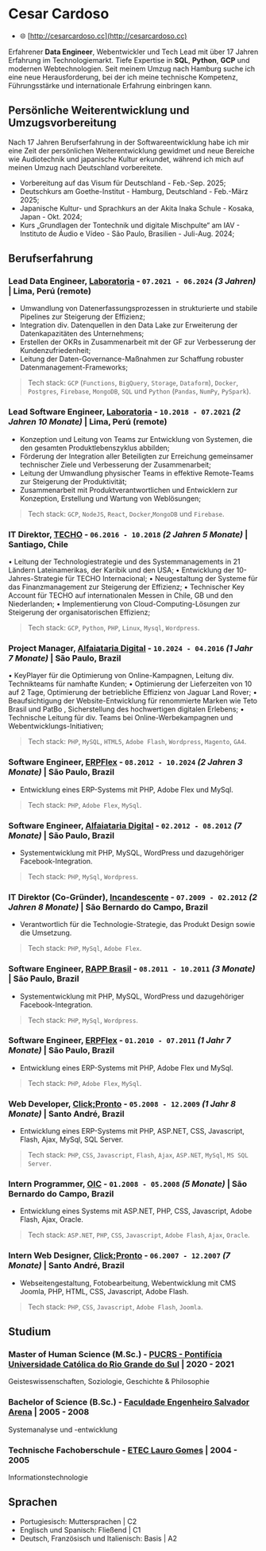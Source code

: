 <!-- The (first) h1 will be used as the <title> of the HTML page -->
# Cesar Cardoso

<!-- The unordered list immediately after the h1 will be formatted on a single
line. It is intended to be used for contact details -->
<!-- - ✉️ <email@some-email-server.com> -->
<!-- - 📞 +00-0000-0000 -->
- 🌐 [http://cesarcardoso.cc](http://cesarcardoso.cc)
<!-- - 🏠 My Address Street, 0 - 00000 - City, CC -->

<!-- The paragraph after the h1 and ul and before the first h2 is optional. It
is intended to be used for a short summary. -->
Erfahrener __Data Engineer__, Webentwickler und Tech Lead mit über 17 Jahren Erfahrung im Technologiemarkt. Tiefe Expertise in __SQL__, __Python__, __GCP__ und modernen Webtechnologien. Seit meinem Umzug nach Hamburg suche ich eine neue Herausforderung, bei der ich meine technische Kompetenz, Führungsstärke und internationale Erfahrung einbringen kann.

## Persönliche Weiterentwicklung und Umzugsvorbereitung

Nach 17 Jahren Berufserfahrung in der Softwareentwicklung habe ich mir eine Zeit der persönlichen Weiterentwicklung gewidmet und neue Bereiche wie Audiotechnik und japanische Kultur erkundet, während ich mich auf meinen Umzug nach Deutschland vorbereitete.

- Vorbereitung auf das Visum für Deutschland - Feb.-Sep. 2025;
- Deutschkurs am Goethe-Institut - Hamburg, Deutschland - Feb.-März 2025;
- Japanische Kultur- und Sprachkurs an der Akita Inaka Schule - Kosaka, Japan - Okt. 2024;
- Kurs „Grundlagen der Tontechnik und digitale Mischpulte“ am IAV - Instituto de Áudio e Vídeo - São Paulo, Brasilien - Juli-Aug. 2024;

## Berufserfahrung

<!-- You have to wrap the "left" and "right" half of these headings in spans by
hand -->
### <span>Lead Data Engineer, [Laboratoria](https://laboratoria.la/) - `07.2021 - 06.2024` _(3 Jahren)_</span> <span><span> | </span>Lima, Perú (remote)</span>
<!-- Thinking about say something about the place -->
- Umwandlung von Datenerfassungsprozessen in strukturierte und stabile Pipelines zur Steigerung der Effizienz;
- Integration div. Datenquellen in den Data Lake zur Erweiterung der Datenkapazitäten des Unternehmens;
- Erstellen der OKRs in Zusammenarbeit mit der GF zur Verbesserung der Kundenzufriedenheit;
- Leitung der Daten-Governance-Maßnahmen zur Schaffung robuster Datenmanagement-Frameworks;

> Tech stack: `GCP` (`Functions`, `BigQuery`, `Storage`, `Dataform`), `Docker`, `Postgres`, `Firebase`, `MongoDB`, `SQL` und `Python` (`Pandas`, `NumPy`, `PySpark`).


### <span>Lead Software Engineer, [Laboratoria](https://laboratoria.la/) - `10.2018 - 07.2021` _(2 Jahren 10 Monate)_</span> <span><span> | </span>Lima, Perú (remote)</span>
<!-- Thinking about say something about the place -->
- Konzeption und Leitung von Teams zur Entwicklung von Systemen, die den gesamten Produktlebenszyklus abbilden;
- Förderung der Integration aller Beteiligten zur Erreichung gemeinsamer technischer Ziele und Verbesserung der Zusammenarbeit;
- Leitung der Umwandlung physischer Teams in effektive Remote-Teams zur Steigerung der Produktivität;
- Zusammenarbeit mit Produktverantwortlichen und Entwicklern zur Konzeption, Erstellung und Wartung von Weblösungen;

> Tech stack: `GCP`, `NodeJS`, `React`, `Docker`,`MongoDB` und `Firebase`.


### <span>IT Direktor, [TECHO](https://www.techo.org/) - `06.2016 - 10.2018` _(2 Jahren 5 Monate)_</span> <span><span> | </span>Santiago, Chile</span>
<!-- Thinking about say something about the place -->
• Leitung der Technologiestrategie und des Systemmanagements in 21 Ländern Lateinamerikas, der Karibik und den USA;
• Entwicklung der 10-Jahres-Strategie für TECHO Internacional;
• Neugestaltung der Systeme für das Finanzmanagement zur Steigerung der Effizienz;
• Technischer Key Account für TECHO auf internationalen Messen in Chile, GB und den Niederlanden;
• Implementierung von Cloud-Computing-Lösungen zur Steigerung der organisatorischen Effizienz;

> Tech stack: `GCP`, `Python`, `PHP`, `Linux`, `Mysql`, `Wordpress`.


### <span>Project Manager, [Alfaiataria Digital](https://www.linkedin.com/company/alfaiataria-digital/posts/?feedView=all) - `10.2024 - 04.2016` _(1 Jahr 7 Monate)_</span> <span><span> | </span>São Paulo, Brazil</span>

<!-- Thinking about say something about the place -->
• KeyPlayer für die Optimierung von Online-Kampagnen, Leitung div. Technikteams für namhafte Kunden;
• Optimierung der Lieferzeiten von 10 auf 2 Tage, Optimierung der betriebliche Effizienz von Jaguar Land Rover;
• Beaufsichtigung der Website-Entwicklung für renommierte Marken wie Teto Brasil und PatBo , Sicherstellung des hochwertigen digitalen Erlebens;
• Technische Leitung für div. Teams bei Online-Werbekampagnen und Webentwicklungs-Initiativen;

> Tech stack: `PHP`, `MySQL`, `HTML5`, `Adobe Flash`, `Wordpress`, `Magento`, `GA4`.

### <span>Software Engineer, [ERPFlex](https://erpflex.com.br/) - `08.2012 - 10.2024` _(2 Jahren 3 Monate)_</span> <span><span> | </span>São Paulo, Brazil</span>

<!-- Thinking about say something about the place -->
- Entwicklung eines ERP-Systems mit PHP, Adobe Flex und MySql.

> Tech stack: `PHP`, `Adobe Flex`, `MySql`.

### <span>Software Engineer, [Alfaiataria Digital](https://www.linkedin.com/company/alfaiataria-digital/posts/?feedView=all) - `02.2012 - 08.2012` _(7 Monate)_</span> <span><span> | </span>São Paulo, Brazil</span>

<!-- Thinking about say something about the place -->
- Systementwicklung mit PHP, MySQL, WordPress und dazugehöriger Facebook-Integration.

> Tech stack: `PHP`, `MySql`, `Wordpress`.


### <span>IT Direktor (Co-Gründer), [Incandescente](https://www.incandescente.com.br/) - `07.2009 - 02.2012` _(2 Jahren 8 Monate)_</span> <span><span> | </span>São Bernardo do Campo, Brazil</span>

<!-- Thinking about say something about the place -->
- Verantwortlich für die Technologie-Strategie, das Produkt Design sowie die Umsetzung.

> Tech stack: `PHP`, `MySql`, `Adobe Flex`.


### <span>Software Engineer, [RAPP Brasil](https://www.rapp.com/) - `08.2011 - 10.2011` _(3 Monate)_</span> <span><span> | </span>São Paulo, Brazil</span>

<!-- Thinking about say something about the place -->
- Systementwicklung mit PHP, MySQL, WordPress und dazugehöriger Facebook-Integration.

> Tech stack: `PHP`, `MySql`, `Wordpress`.


### <span>Software Engineer, [ERPFlex](https://erpflex.com.br/) - `01.2010 - 07.2011` _(1 Jahr 7 Monate)_</span> <span><span> | </span>São Paulo, Brazil</span>

<!-- Thinking about say something about the place -->
- Entwicklung eines ERP-Systems mit PHP, Adobe Flex und MySql.

> Tech stack: `PHP`, `Adobe Flex`, `MySql`.


### <span>Web Developer, [Click;Pronto](https://www.clickpronto.com.br/) - `05.2008 - 12.2009` _(1 Jahr 8 Monate)_</span> <span><span> | </span>Santo André, Brazil</span>

<!-- Thinking about say something about the place -->
- Entwicklung eines ERP-Systems mit PHP, ASP.NET, CSS, Javascript, Flash, Ajax, MySql, SQL Server.

> Tech stack: `PHP`, `CSS`, `Javascript`, `Flash`, `Ajax`, `ASP.NET`, `MySql`, `MS SQL Server`.


### <span>Intern Programmer, [OIC](https://oic.com.br/) - `01.2008 - 05.2008` _(5 Monate)_</span> <span><span> | </span>São Bernardo do Campo, Brazil</span>

<!-- Thinking about say something about the place -->
- Entwicklung eines Systems mit ASP.NET, PHP, CSS, Javascript, Adobe Flash, Ajax, Oracle.

> Tech stack: `ASP.NET`, `PHP`, `CSS`, `Javascript`, `Adobe Flash`, `Ajax`, `Oracle`.


### <span>Intern Web Designer, [Click;Pronto](https://www.clickpronto.com.br/) - `06.2007 - 12.2007` _(7 Monate)_</span> <span><span> | </span>Santo André, Brazil</span>

<!-- Thinking about say something about the place -->
- Webseitengestaltung, Fotobearbeitung, Webentwicklung mit CMS Joomla, PHP, HTML, CSS, Javascript, Adobe Flash.

> Tech stack: `PHP`, `CSS`, `Javascript`, `Adobe Flash`, `Joomla`.



## Studium

### <span>Master of Human Science (M.Sc.) - [PUCRS - Pontifícia Universidade Católica do Rio Grande do Sul](https://online.pucrs.br/)</span> <span><span> | </span>2020 - 2021</span>
Geisteswissenschaften, Soziologie, Geschichte & Philosophie

### <span>Bachelor of Science (B.Sc.) - [Faculdade Engenheiro Salvador Arena](https://faculdadesalvadorarena.org.br)</span> <span><span> | </span>2005 - 2008</span>
Systemanalyse und -entwicklung

### <span>Technische Fachoberschule - [ETEC Lauro Gomes](http://www.etelg.com.br)</span> <span><span> | </span>2004 - 2005</span>
Informationstechnologie


## Sprachen

- Portugiesisch: Muttersprachen | C2
- Englisch und Spanisch: Fließend | C1
- Deutsch, Französisch und Italienisch: Basis | A2
